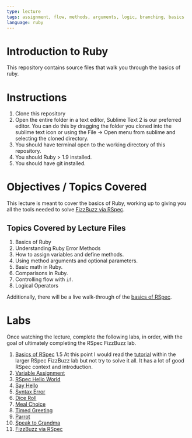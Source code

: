 ```yaml
---
type: lecture
tags: assignment, flow, methods, arguments, logic, branching, basics
language: ruby
---
```


# Introduction to Ruby

This repository contains source files that walk you through the basics of ruby.

# Instructions

1. Clone this repository
2. Open the entire folder in a text editor, Sublime Text 2 is our preferred editor. You can do this by dragging the folder you cloned into the sublime text icon or using the File -> Open menu from sublime and selecting the cloned directory.
3. You should have terminal open to the working directory of this repository.
4. You should Ruby > 1.9 installed.
5. You should have git installed.

# Objectives / Topics Covered

This lecture is meant to cover the basics of Ruby, working up to giving you all the tools needed to solve [FizzBuzz via RSpec](https://github.com/flatiron-school-training/rspec-fizzbuzz-xo-group).

## Topics Covered by Lecture Files

1. Basics of Ruby
2. Understanding Ruby Error Methods
3. How to assign variables and define methods.
4. Using method arguments and optional parameters.
5. Basic math in Ruby.
6. Comparisons in Ruby.
7. Controlling flow with `if`.
8. Logical Operators

Additionally, there will be a live walk-through of the [basics of RSpec](https://github.com/flatiron-school-training/rspec-basics-xo-group).

# Labs

Once watching the lecture, complete the following labs, in order, with the goal of ultimately completing the RSpec FizzBuzz lab.

1. [Basics of RSpec](https://github.com/flatiron-school-training/rspec-basics-xo-group)
1.5 At this point I would read the [tutorial](https://github.com/flatiron-school-training/rspec-fizzbuzz-xo-group/blob/master/README.md) within the larger RSpec FizzBuzz lab but not try to solve it all. It has a lot of good RSpec context and introduction.
2. [Variable Assignment](https://github.com/flatiron-school-training/ruby-variable-assignment-xo-group)
3. [RSpec Hello World](https://github.com/flatiron-school-training/ruby-hello-world-xo-group)
4. [Say Hello](https://github.com/flatiron-school-training/say-hello-xo-group)
5. [Syntax Error](https://github.com/flatiron-school-training/syntax-error-ruby-xo-group)
6. [Dice Roll](https://github.com/flatiron-school-training/dice-roll-xo-group)
7. [Meal Choice](https://github.com/flatiron-school-training/meal-choice-xo-group)
8. [Timed Greeting](https://github.com/flatiron-school-training/timed-greeting-xo-group)
9. [Parrot](https://github.com/flatiron-school-training/ruby-parrot-xo-group)
10. [Speak to Grandma](https://github.com/flatiron-school-training/speak-to-grandma-xo-group)
11. [FizzBuzz via RSpec](https://github.com/flatiron-school-training/rspec-fizzbuzz-xo-group)

